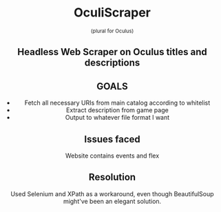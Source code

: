 <div align='center'>
    <h1>OculiScraper</h1>
    <small>(plural for Oculus)</small>
    <h2>Headless Web Scraper on Oculus titles and descriptions</h2>
    <h2>GOALS</h2>
    <ul>
      <li>Fetch all necessary URIs from main catalog according to whitelist  </li>
      <li>Extract description from game page</li>
      <li>Output to whatever file format I want</li>
    </ul>
    <h2>Issues faced</h2>
    Website contains events and flex
    <h2>Resolution</h2>
    Used Selenium and XPath as a workaround, even though BeautifulSoup might've been an elegant solution.
</div>



